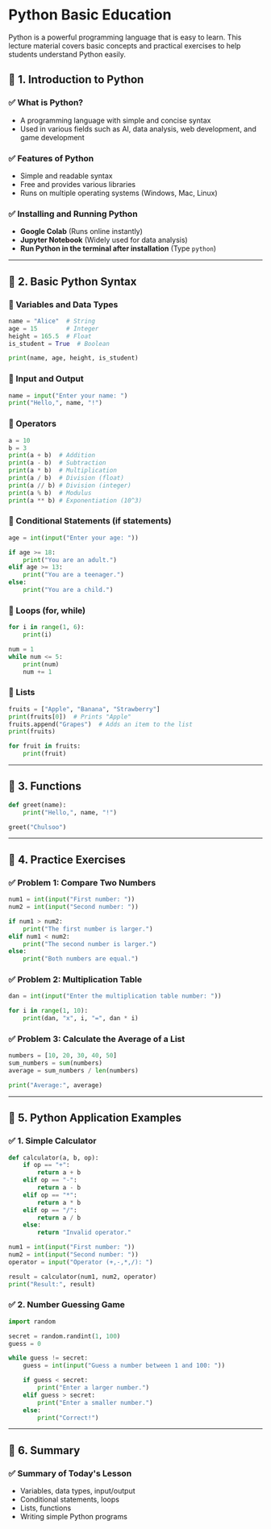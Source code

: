 # Python Basic Education

Python is a powerful programming language that is easy to learn. This lecture material covers basic concepts and practical exercises to help students understand Python easily.

## 📌 1. Introduction to Python
### ✅ What is Python?
- A programming language with simple and concise syntax
- Used in various fields such as AI, data analysis, web development, and game development

### ✅ Features of Python
- Simple and readable syntax
- Free and provides various libraries
- Runs on multiple operating systems (Windows, Mac, Linux)

### ✅ Installing and Running Python
- **Google Colab** (Runs online instantly)
- **Jupyter Notebook** (Widely used for data analysis)
- **Run Python in the terminal after installation** (Type `python`)

---

## 📌 2. Basic Python Syntax

### 🔹 Variables and Data Types
```python
name = "Alice"  # String
age = 15        # Integer
height = 165.5  # Float
is_student = True  # Boolean

print(name, age, height, is_student)
```

### 🔹 Input and Output
```python
name = input("Enter your name: ")
print("Hello,", name, "!")
```

### 🔹 Operators
```python
a = 10
b = 3
print(a + b)  # Addition
print(a - b)  # Subtraction
print(a * b)  # Multiplication
print(a / b)  # Division (float)
print(a // b) # Division (integer)
print(a % b)  # Modulus
print(a ** b) # Exponentiation (10^3)
```

### 🔹 Conditional Statements (if statements)
```python
age = int(input("Enter your age: "))

if age >= 18:
    print("You are an adult.")
elif age >= 13:
    print("You are a teenager.")
else:
    print("You are a child.")
```

### 🔹 Loops (for, while)
```python
for i in range(1, 6):
    print(i)

num = 1
while num <= 5:
    print(num)
    num += 1
```

### 🔹 Lists
```python
fruits = ["Apple", "Banana", "Strawberry"]
print(fruits[0])  # Prints "Apple"
fruits.append("Grapes")  # Adds an item to the list
print(fruits)

for fruit in fruits:
    print(fruit)
```

---

## 📌 3. Functions
```python
def greet(name):
    print("Hello,", name, "!")

greet("Chulsoo")
```

---

## 📌 4. Practice Exercises

### ✅ Problem 1: Compare Two Numbers
```python
num1 = int(input("First number: "))
num2 = int(input("Second number: "))

if num1 > num2:
    print("The first number is larger.")
elif num1 < num2:
    print("The second number is larger.")
else:
    print("Both numbers are equal.")
```

### ✅ Problem 2: Multiplication Table
```python
dan = int(input("Enter the multiplication table number: "))

for i in range(1, 10):
    print(dan, "x", i, "=", dan * i)
```

### ✅ Problem 3: Calculate the Average of a List
```python
numbers = [10, 20, 30, 40, 50]
sum_numbers = sum(numbers)
average = sum_numbers / len(numbers)

print("Average:", average)
```

---

## 📌 5. Python Application Examples

### ✅ 1. Simple Calculator
```python
def calculator(a, b, op):
    if op == "+":
        return a + b
    elif op == "-":
        return a - b
    elif op == "*":
        return a * b
    elif op == "/":
        return a / b
    else:
        return "Invalid operator."

num1 = int(input("First number: "))
num2 = int(input("Second number: "))
operator = input("Operator (+,-,*,/): ")

result = calculator(num1, num2, operator)
print("Result:", result)
```

### ✅ 2. Number Guessing Game
```python
import random

secret = random.randint(1, 100)
guess = 0

while guess != secret:
    guess = int(input("Guess a number between 1 and 100: "))

    if guess < secret:
        print("Enter a larger number.")
    elif guess > secret:
        print("Enter a smaller number.")
    else:
        print("Correct!")
```

---

## 📌 6. Summary 
### ✅ Summary of Today's Lesson
- Variables, data types, input/output
- Conditional statements, loops
- Lists, functions
- Writing simple Python programs


